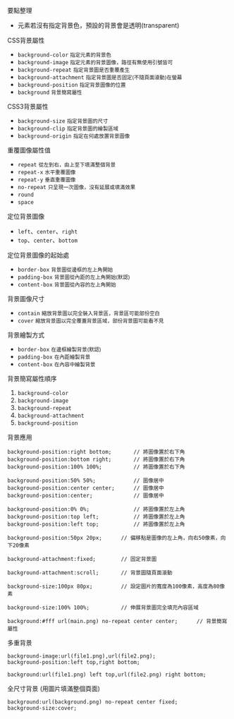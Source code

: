 要點整理
- 元素若沒有指定背景色，預設的背景會是透明(transparent)

CSS背景屬性
- `background-color` <small>指定元素的背景色</small>
- `background-image` <small>指定元素的背景圖像，路徑有無使用引號皆可</small>
- `background-repeat` <small>指定背景圖是否重覆產生</small>
- `background-attachment` <small>指定背景圖是否固定(不隨頁面滾動)在螢幕</small>
- `background-position` <small>指定背景圖像的位置</small>
- `background` <small>背景簡寫屬性</small>

CSS3背景屬性
- `background-size` <small>指定背景圖的尺寸</small>
- `background-clip` <small>指定背景圖的繪製區域</small>
- `background-origin` <small>指定在何處放置背景圖像</small>

重覆圖像屬性值
- `repeat` <small>從左到右，由上至下填滿整個背景</small>
- `repeat-x` <small>水平重覆圖像</small>
- `repeat-y` <small>垂直重覆圖像</small>
- `no-repeat` <small>只呈現一次圖像，沒有延展或填滿效果</small>
- `round`
- `space`

定位背景圖像
- `left`、`center`、`right`
- `top`、`center`、`bottom`

定位背景圖像的起始處
- `border-box` <small>背景圖從邊框的左上角開始</small>
- `padding-box` <small>背景圖從內距的左上角開始(默認)</small>
- `content-box` <small>背景圖從內容的左上角開始</small>

背景圖像尺寸
- `contain` <small>縮放背景圖以完全裝入背景區，背景區可能部份空白</small>
- `cover` <small>縮放背景圖以完全覆蓋背景區域，部份背景圖可能看不見</small>

背景繪製方式
- `border-box` <small>在邊框繪製背景(默認)</small>
- `padding-box` <small>在內距繪製背景</small>
- `content-box` <small>在內容中繪製背景</small>

背景簡寫屬性順序
1. `background-color`
2. `background-image`
3. `background-repeat`
4. `background-attachment`
5. `background-position`

背景應用
```
background-position:right bottom;		// 將圖像置於右下角
background-position:bottom right;		// 將圖像置於右下角
background-position:100% 100%;			// 將圖像置於右下角
```

```
background-position:50% 50%;			// 圖像居中
background-position:center center;		// 圖像居中
background-position:center;				// 圖像居中
```

```
background-position:0% 0%;				// 將圖像置於左上角
background-position:top left;			// 將圖像置於左上角
background-position:left top;			// 將圖像置於左上角
```

```
background-position:50px 20px;		// 偏移點是圖像的左上角，向右50像素，向下20像素
```

```
background-attachment:fixed;		// 固定背景圖
```

```
background-attachment:scroll;		// 背景圖隨頁面滾動
```

```
background-size:100px 80px;			// 設定圖片的寬度為100像素，高度為80像素
```

```
background-size:100% 100%;			// 伸展背景圖完全填充內容區域
```

```
background:#fff url(main.png) no-repeat center center;		// 背景簡寫屬性
```

多重背景
```
background-image:url(file1.png),url(file2.png);
background-position:left top,right bottom;
```

```
background:url(file1.png) left top,url(file2.png) right bottom;
```

全尺寸背景 (用圖片填滿整個頁面)
```
background:url(background.png) no-repeat center fixed;
background-size:cover;
```